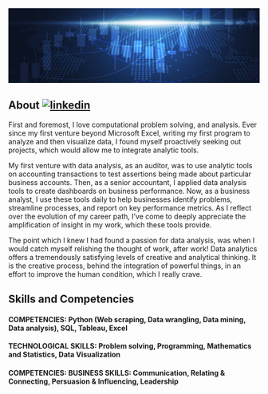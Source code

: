 <img src='https://github.com/BeanCounterMacc/BeanCounterMacc/blob/main/banner.jpg' alt='banner' width='1000' height='150'>

####

## About     [<img src='https://cdn.jsdelivr.net/npm/simple-icons@3.0.1/icons/linkedin.svg' alt='linkedin' width='20' height='20'>](https://www.linkedin.com/in/linkedin.com/in/jameswdrysdale/) 

First and foremost, I love computational problem solving, and analysis. Ever since my first venture beyond Microsoft Excel, writing my first program to analyze and then visualize data, I found myself proactively seeking out projects, which would allow me to integrate analytic tools.

My first venture with data analysis, as an auditor, was to use analytic tools on accounting transactions to test assertions being made about particular business accounts. Then, as a senior accountant, I applied data analysis tools to create dashboards on business performance. Now, as a business analyst, I use these tools daily to help businesses identify problems, streamline processes, and report on key performance metrics. As I reflect over the evolution of my career path, I’ve come to deeply appreciate the amplification of insight in my work, which these tools provide.

The point which I knew I had found a passion for data analysis, was when I would catch myself relishing the thought of work, after work! Data analytics offers a tremendously satisfying levels of creative and analytical thinking. It is the creative process, behind the integration of powerful things, in an effort to improve the human condition, which I really crave.

## Skills and Competencies

#### COMPETENCIES: Python (Web scraping, Data wrangling, Data mining, Data analysis), SQL, Tableau, Excel
#### TECHNOLOGICAL SKILLS: Problem solving, Programming, Mathematics and Statistics, Data Visualization
#### COMPETENCIES: BUSINESS SKILLS: Communication, Relating & Connecting, Persuasion & Influencing, Leadership
